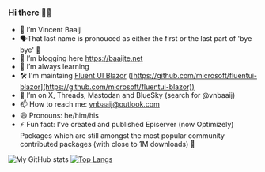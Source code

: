 ### Hi there 🙋‍♂️

* 🔭 I’m Vincent Baaij
* 🗣That last name is pronouced as either the first or the last part of 'bye bye' 👋
* 🌱 I’m blogging here https://baaijte.net
* 👯 I’m always learning
* 🛠️ I'm maintaing [Fluent UI Blazor](https://fluentui-blazor.net) ([https://github.com/microsoft/fluentui-blazor](https://github.com/microsoft/fluentui-blazor))
* 🤔 I’m on X, Threads, Mastodan and BlueSky (search for @vnbaaij)
* 📫 How to reach me: vnbaaij@outlook.com
* 😄 Pronouns: he/him/his
* ⚡ Fun fact: I've created and published Episerver (now Optimizely) Packages which are still amongst the most popular community contributed packages (with close to 1M downloads)  🤪

![My GitHub stats](https://github-readme-stats.vercel.app/api?username=vnbaaij&show_icons=true&theme=react)
[![Top Langs](https://github-readme-stats.vercel.app/api/top-langs/?username=vnbaaij&layout=compact&theme=react)](https://github.com/anuraghazra/github-readme-stats)


